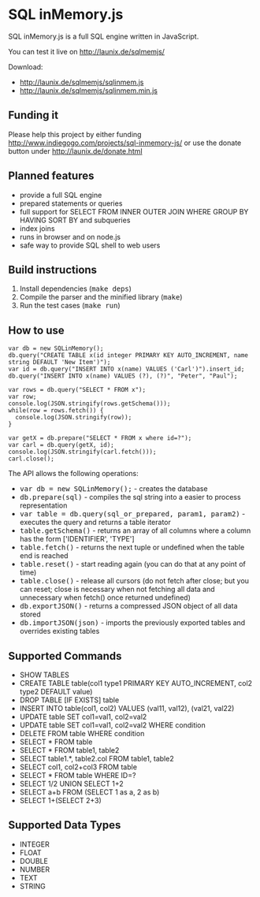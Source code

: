 SQL inMemory.js
===============

SQL inMemory.js is a full SQL engine written in JavaScript.

You can test it live on http://launix.de/sqlmemjs/

Download:

- http://launix.de/sqlmemjs/sqlinmem.js
- http://launix.de/sqlmemjs/sqlinmem.min.js

Funding it
----------

Please help this project by either funding http://www.indiegogo.com/projects/sql-inmemory-js/ or use the donate button under http://launix.de/donate.html

Planned features
----------------

- provide a full SQL engine
- prepared statements or queries
- full support for SELECT FROM INNER OUTER JOIN WHERE GROUP BY HAVING SORT BY and subqueries
- index joins
- runs in browser and on node.js
- safe way to provide SQL shell to web users

Build instructions
------------------

1. Install dependencies (<tt>make deps</tt>)
2. Compile the parser and the minified library (<tt>make</tt>)
3. Run the test cases (<tt>make run</tt>)

How to use
----------

```
var db = new SQLinMemory();
db.query("CREATE TABLE x(id integer PRIMARY KEY AUTO_INCREMENT, name string DEFAULT 'New Item')");
var id = db.query("INSERT INTO x(name) VALUES ('Carl')").insert_id;
db.query("INSERT INTO x(name) VALUES (?), (?)", "Peter", "Paul");

var rows = db.query("SELECT * FROM x");
var row;
console.log(JSON.stringify(rows.getSchema()));
while(row = rows.fetch()) {
  console.log(JSON.stringify(row));
}

var getX = db.prepare("SELECT * FROM x where id=?");
var carl = db.query(getX, id);
console.log(JSON.stringify(carl.fetch()));
carl.close();
```

The API allows the following operations:

- <tt>var db = new SQLinMemory();</tt> - creates the database
- <tt>db.prepare(sql)</tt> - compiles the sql string into a easier to process representation
- <tt>var table = db.query(sql\_or\_prepared, param1, param2)</tt> - executes the query and returns a table iterator
- <tt>table.getSchema()</tt> - returns an array of all columns where a column has the form ['IDENTIFIER', 'TYPE']
- <tt>table.fetch()</tt> - returns the next tuple or undefined when the table end is reached
- <tt>table.reset()</tt> - start reading again (you can do that at any point of time)
- <tt>table.close()</tt> - release all cursors (do not fetch after close; but you can reset; close is necessary when not fetching all data and unnecessary when fetch() once returned undefined)
- <tt>db.exportJSON()</tt> - returns a compressed JSON object of all data stored
- <tt>db.importJSON(json)</tt> - imports the previously exported tables and overrides existing tables

Supported Commands
------------------

- SHOW TABLES
- CREATE TABLE table(col1 type1 PRIMARY KEY AUTO\_INCREMENT, col2 type2 DEFAULT value)
- DROP TABLE [IF EXISTS] table
- INSERT INTO table(col1, col2) VALUES (val11, val12), (val21, val22)
- UPDATE table SET col1=val1, col2=val2
- UPDATE table SET col1=val1, col2=val2 WHERE condition
- DELETE FROM table WHERE condition
- SELECT \* FROM table
- SELECT \* FROM table1, table2
- SELECT table1.\*, table2.col FROM table1, table2
- SELECT col1, col2+col3 FROM table
- SELECT * FROM table WHERE ID=?
- SELECT 1/2 UNION SELECT 1+2
- SELECT a+b FROM (SELECT 1 as a, 2 as b)
- SELECT 1+(SELECT 2+3)

Supported Data Types
--------------------

- INTEGER
- FLOAT
- DOUBLE
- NUMBER
- TEXT
- STRING


